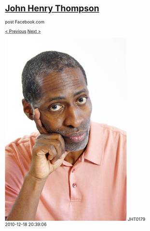 # [John Henry Thompson](../README.md)
post Facebook.com

[< Previous](2010-12-18-7.md) [Next >](2010-12-18-9.md)

[![](../media/2010-12-18/Fam-2010-JHT0179.jpg)](../README.md)
JHT0179
2010-12-18 20:39:06